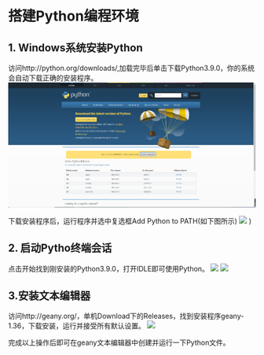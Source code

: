 
# 搭建Python编程环境

## 1. Windows系统安装Python
访问http://python.org/downloads/,加载完毕后单击下载Python3.9.0，你的系统会自动下载正确的安装程序。
![](https://github.com/zyd366/photo/blob/main/2020-10-24/1603504330961-%E7%BD%91%E7%AB%99.jpg)

下载安装程序后，运行程序并选中复选框Add Python to PATH(如下图所示)
![](https://cdn.jsdelivr.net/gh/zyd366/photo/2020-10-24/1603504642182-%E5%AE%89%E8%A3%85.jpg)
)

## 2. 启动Pytho终端会话
点击开始找到刚安装的Python3.9.0，打开IDLE即可使用Python。
![](https://cdn.jsdelivr.net/gh/zyd366/photo/2020-10-24/1603506663854-%E8%BF%90%E8%A1%8C.jpg)
![](https://cdn.jsdelivr.net/gh/zyd366/photo/2020-10-24/1603506660270-%E6%89%93%E5%BC%80.jpg)


## 3.安装文本编辑器
访问http://geany.org/，单机Download下的Releases，找到安装程序geany-1.36，下载安装，运行并接受所有默认设置。
![](https://cdn.jsdelivr.net/gh/zyd366/photo/2020-10-24/1603506513855-Geany.jpg)

完成以上操作后即可在geany文本编辑器中创建并运行一下Python文件。